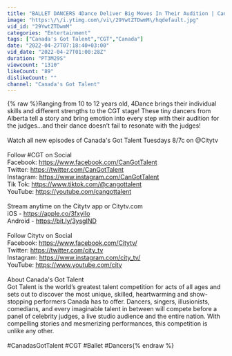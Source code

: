```yaml
---
title: "BALLET DANCERS 4Dance Deliver Big Moves In Their Audition | Canada’s Got Talent"
image: "https:\/\/i.ytimg.com\/vi\/29YwtZTDwmM\/hqdefault.jpg"
vid_id: "29YwtZTDwmM"
categories: "Entertainment"
tags: ["Canada's Got Talent","CGT","Canada"]
date: "2022-04-27T07:18:40+03:00"
vid_date: "2022-04-27T01:00:28Z"
duration: "PT3M29S"
viewcount: "1310"
likeCount: "89"
dislikeCount: ""
channel: "Canada's Got Talent"
---
```

{% raw %}Ranging from 10 to 12 years old, 4Dance brings their individual skills and different strengths to the CGT stage! These tiny dancers from Alberta tell a story and bring emotion into every step with their audition for the judges…and their dance doesn’t fail to resonate with the judges!<br /><br />Watch all new episodes of Canada's Got Talent Tuesdays 8/7c on @Citytv <br /><br />Follow #CGT on Social<br />Facebook: <a rel="nofollow" target="blank" href="https://www.facebook.com/CanGotTalent">https://www.facebook.com/CanGotTalent</a><br />Twitter: <a rel="nofollow" target="blank" href="https://twitter.com/CanGotTalent">https://twitter.com/CanGotTalent</a><br />Instagram: <a rel="nofollow" target="blank" href="https://www.instagram.com/CanGotTalent">https://www.instagram.com/CanGotTalent</a><br />Tik Tok: <a rel="nofollow" target="blank" href="https://www.tiktok.com/@cangottalent">https://www.tiktok.com/@cangottalent</a><br />YouTube: <a rel="nofollow" target="blank" href="https://youtube.com/cangottalent">https://youtube.com/cangottalent</a> <br /><br />Stream anytime on the Citytv app or Citytv.com <br />iOS - <a rel="nofollow" target="blank" href="https://apple.co/3fxyiIo">https://apple.co/3fxyiIo</a> <br />Android - <a rel="nofollow" target="blank" href="https://bit.ly/3ysgIND">https://bit.ly/3ysgIND</a><br /><br />Follow Citytv on Social <br />Facebook: <a rel="nofollow" target="blank" href="https://www.facebook.com/Citytv/">https://www.facebook.com/Citytv/</a> <br />Twitter: <a rel="nofollow" target="blank" href="https://twitter.com/city_tv">https://twitter.com/city_tv</a> <br />Instagram: <a rel="nofollow" target="blank" href="https://www.instagram.com/city_tv/">https://www.instagram.com/city_tv/</a> <br />YouTube: <a rel="nofollow" target="blank" href="https://www.youtube.com/city">https://www.youtube.com/city</a> <br /><br />About Canada's Got Talent<br />Got Talent is the world’s greatest talent competition for acts of all ages and sets out to discover the most unique, skilled, heartwarming and show-stopping performers Canada has to offer. Dancers, singers, illusionists, comedians, and every imaginable talent in between will compete before a panel of celebrity judges, a live studio audience and the entire nation. With compelling stories and mesmerizing performances, this competition is unlike any other.<br /><br />#CanadasGotTalent #CGT #Ballet #Dancers{% endraw %}
